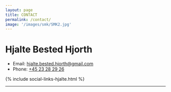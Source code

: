 ```yaml
---
layout: page
title: CONTACT 
permalink: /contact/
image: '/images/smk/SMK2.jpg'
---
```


# Hjalte Bested Hjorth
- Email: [hjalte.bested.hjorth@gmail.com](mailto:hjalte.bested.hjorth@gmail.com)
- Phone: [+45 23 28 29 26](tel:+4523282926)

{% include social-links-hjalte.html %}



<hr>